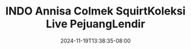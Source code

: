 --- 
title: "INDO Annisa Colmek SquirtKoleksi Live PejuangLendir"
description: "  bokeh INDO Annisa Colmek SquirtKoleksi Live PejuangLendir twitter durasi panjang baru"
date: 2024-11-19T13:38:35-08:00
file_code: "10ymvukjcoeg"
draft: false
cover: "u5k7fknric9qxvsg.jpg"
tags: ["INDO", "Annisa", "Colmek", "SquirtKoleksi", "Live", "PejuangLendir", "bokep-indo", "bokep-viral", "bokep-ig"]
length: 413
fld_id: "1235329"
foldername: "Annisa"
categories: ["Annisa"]
views: 125
---